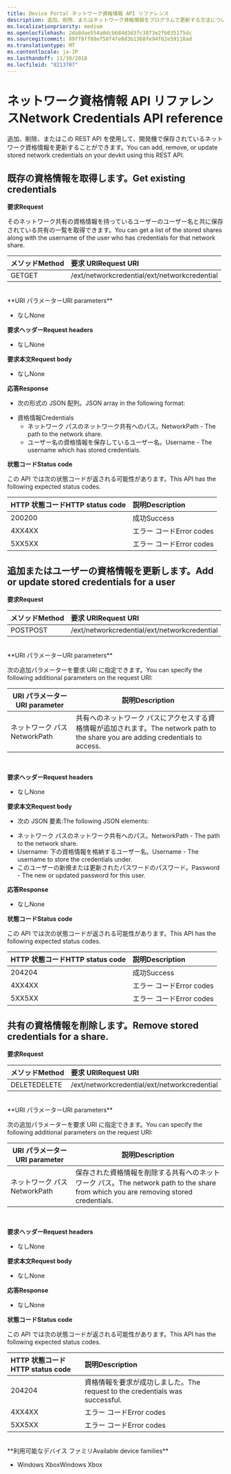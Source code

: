 ```yaml
---
title: Device Portal ネットワーク資格情報 API リファレンス
description: 追加、削除、またはネットワーク資格情報をプログラムで更新する方法について説明します。
ms.localizationpriority: medium
ms.openlocfilehash: 2da8dae554a0dcbb84d3d3fc3873e2fb035175dc
ms.sourcegitcommit: 89ff8ff88ef58f4fe6d3b1368fe94f62e59118ad
ms.translationtype: MT
ms.contentlocale: ja-JP
ms.lasthandoff: 11/30/2018
ms.locfileid: "8213707"
---
```

# <a name="network-credentials-api-reference"></a><span data-ttu-id="8a996-103">ネットワーク資格情報 API リファレンス</span><span class="sxs-lookup"><span data-stu-id="8a996-103">Network Credentials API reference</span></span>
<span data-ttu-id="8a996-104">追加、削除、またはこの REST API を使用して、開発機で保存されているネットワーク資格情報を更新することができます。</span><span class="sxs-lookup"><span data-stu-id="8a996-104">You can add, remove, or update stored network credentials on your devkit using this REST API.</span></span>

## <a name="get-existing-credentials"></a><span data-ttu-id="8a996-105">既存の資格情報を取得します。</span><span class="sxs-lookup"><span data-stu-id="8a996-105">Get existing credentials</span></span>

**<span data-ttu-id="8a996-106">要求</span><span class="sxs-lookup"><span data-stu-id="8a996-106">Request</span></span>**

<span data-ttu-id="8a996-107">そのネットワーク共有の資格情報を持っているユーザーのユーザー名と共に保存されている共有の一覧を取得できます。</span><span class="sxs-lookup"><span data-stu-id="8a996-107">You can get a list of the stored shares along with the username of the user who has credentials for that network share.</span></span>

<span data-ttu-id="8a996-108">メソッド</span><span class="sxs-lookup"><span data-stu-id="8a996-108">Method</span></span>      | <span data-ttu-id="8a996-109">要求 URI</span><span class="sxs-lookup"><span data-stu-id="8a996-109">Request URI</span></span>
:------     | :-----
<span data-ttu-id="8a996-110">GET</span><span class="sxs-lookup"><span data-stu-id="8a996-110">GET</span></span> | <span data-ttu-id="8a996-111">/ext/networkcredential</span><span class="sxs-lookup"><span data-stu-id="8a996-111">/ext/networkcredential</span></span>
<br />
**<span data-ttu-id="8a996-112">URI パラメーター</span><span class="sxs-lookup"><span data-stu-id="8a996-112">URI parameters</span></span>**

- <span data-ttu-id="8a996-113">なし</span><span class="sxs-lookup"><span data-stu-id="8a996-113">None</span></span>

**<span data-ttu-id="8a996-114">要求ヘッダー</span><span class="sxs-lookup"><span data-stu-id="8a996-114">Request headers</span></span>**

- <span data-ttu-id="8a996-115">なし</span><span class="sxs-lookup"><span data-stu-id="8a996-115">None</span></span>

**<span data-ttu-id="8a996-116">要求本文</span><span class="sxs-lookup"><span data-stu-id="8a996-116">Request body</span></span>**   

- <span data-ttu-id="8a996-117">なし</span><span class="sxs-lookup"><span data-stu-id="8a996-117">None</span></span>

**<span data-ttu-id="8a996-118">応答</span><span class="sxs-lookup"><span data-stu-id="8a996-118">Response</span></span>**   

- <span data-ttu-id="8a996-119">次の形式の JSON 配列。</span><span class="sxs-lookup"><span data-stu-id="8a996-119">JSON array in the following format:</span></span>
* <span data-ttu-id="8a996-120">資格情報</span><span class="sxs-lookup"><span data-stu-id="8a996-120">Credentials</span></span>
  * <span data-ttu-id="8a996-121">ネットワーク パスのネットワーク共有へのパス。</span><span class="sxs-lookup"><span data-stu-id="8a996-121">NetworkPath - The path to the network share.</span></span>
  * <span data-ttu-id="8a996-122">ユーザー名の資格情報を保存しているユーザー名。</span><span class="sxs-lookup"><span data-stu-id="8a996-122">Username - The username which has stored credentials.</span></span>

**<span data-ttu-id="8a996-123">状態コード</span><span class="sxs-lookup"><span data-stu-id="8a996-123">Status code</span></span>**

<span data-ttu-id="8a996-124">この API では次の状態コードが返される可能性があります。</span><span class="sxs-lookup"><span data-stu-id="8a996-124">This API has the following expected status codes.</span></span>

<span data-ttu-id="8a996-125">HTTP 状態コード</span><span class="sxs-lookup"><span data-stu-id="8a996-125">HTTP status code</span></span>      | <span data-ttu-id="8a996-126">説明</span><span class="sxs-lookup"><span data-stu-id="8a996-126">Description</span></span>
:------     | :-----
<span data-ttu-id="8a996-127">200</span><span class="sxs-lookup"><span data-stu-id="8a996-127">200</span></span> | <span data-ttu-id="8a996-128">成功</span><span class="sxs-lookup"><span data-stu-id="8a996-128">Success</span></span>
<span data-ttu-id="8a996-129">4XX</span><span class="sxs-lookup"><span data-stu-id="8a996-129">4XX</span></span> | <span data-ttu-id="8a996-130">エラー コード</span><span class="sxs-lookup"><span data-stu-id="8a996-130">Error codes</span></span>
<span data-ttu-id="8a996-131">5XX</span><span class="sxs-lookup"><span data-stu-id="8a996-131">5XX</span></span> | <span data-ttu-id="8a996-132">エラー コード</span><span class="sxs-lookup"><span data-stu-id="8a996-132">Error codes</span></span>

## <a name="add-or-update-stored-credentials-for-a-user"></a><span data-ttu-id="8a996-133">追加またはユーザーの資格情報を更新します。</span><span class="sxs-lookup"><span data-stu-id="8a996-133">Add or update stored credentials for a user</span></span>

**<span data-ttu-id="8a996-134">要求</span><span class="sxs-lookup"><span data-stu-id="8a996-134">Request</span></span>**

<span data-ttu-id="8a996-135">メソッド</span><span class="sxs-lookup"><span data-stu-id="8a996-135">Method</span></span>      | <span data-ttu-id="8a996-136">要求 URI</span><span class="sxs-lookup"><span data-stu-id="8a996-136">Request URI</span></span>
:------     | :-----
<span data-ttu-id="8a996-137">POST</span><span class="sxs-lookup"><span data-stu-id="8a996-137">POST</span></span> | <span data-ttu-id="8a996-138">/ext/networkcredential</span><span class="sxs-lookup"><span data-stu-id="8a996-138">/ext/networkcredential</span></span>
<br />
**<span data-ttu-id="8a996-139">URI パラメーター</span><span class="sxs-lookup"><span data-stu-id="8a996-139">URI parameters</span></span>**

<span data-ttu-id="8a996-140">次の追加パラメーターを要求 URI に指定できます。</span><span class="sxs-lookup"><span data-stu-id="8a996-140">You can specify the following additional parameters on the request URI:</span></span>

| <span data-ttu-id="8a996-141">URI パラメーター</span><span class="sxs-lookup"><span data-stu-id="8a996-141">URI parameter</span></span>      | <span data-ttu-id="8a996-142">説明</span><span class="sxs-lookup"><span data-stu-id="8a996-142">Description</span></span>     | 
| ------------------ |-----------------|
| <span data-ttu-id="8a996-143">ネットワーク パス</span><span class="sxs-lookup"><span data-stu-id="8a996-143">NetworkPath</span></span>        | <span data-ttu-id="8a996-144">共有へのネットワーク パスにアクセスする資格情報が追加されます。</span><span class="sxs-lookup"><span data-stu-id="8a996-144">The network path to the share you are adding credentials to access.</span></span> |
<br>

**<span data-ttu-id="8a996-145">要求ヘッダー</span><span class="sxs-lookup"><span data-stu-id="8a996-145">Request headers</span></span>**

- <span data-ttu-id="8a996-146">なし</span><span class="sxs-lookup"><span data-stu-id="8a996-146">None</span></span>

**<span data-ttu-id="8a996-147">要求本文</span><span class="sxs-lookup"><span data-stu-id="8a996-147">Request body</span></span>**

- <span data-ttu-id="8a996-148">次の JSON 要素:</span><span class="sxs-lookup"><span data-stu-id="8a996-148">The following JSON elements:</span></span>
* <span data-ttu-id="8a996-149">ネットワーク パスのネットワーク共有へのパス。</span><span class="sxs-lookup"><span data-stu-id="8a996-149">NetworkPath - The path to the network share.</span></span>
* <span data-ttu-id="8a996-150">Username: 下の資格情報を格納するユーザー名。</span><span class="sxs-lookup"><span data-stu-id="8a996-150">Username - The username to store the credentials under.</span></span>
* <span data-ttu-id="8a996-151">このユーザーの新規または更新されたパスワードのパスワード。</span><span class="sxs-lookup"><span data-stu-id="8a996-151">Password - The new or updated password for this user.</span></span>

**<span data-ttu-id="8a996-152">応答</span><span class="sxs-lookup"><span data-stu-id="8a996-152">Response</span></span>**   

- <span data-ttu-id="8a996-153">なし</span><span class="sxs-lookup"><span data-stu-id="8a996-153">None</span></span>  

**<span data-ttu-id="8a996-154">状態コード</span><span class="sxs-lookup"><span data-stu-id="8a996-154">Status code</span></span>**

<span data-ttu-id="8a996-155">この API では次の状態コードが返される可能性があります。</span><span class="sxs-lookup"><span data-stu-id="8a996-155">This API has the following expected status codes.</span></span>

<span data-ttu-id="8a996-156">HTTP 状態コード</span><span class="sxs-lookup"><span data-stu-id="8a996-156">HTTP status code</span></span>      | <span data-ttu-id="8a996-157">説明</span><span class="sxs-lookup"><span data-stu-id="8a996-157">Description</span></span>
:------     | :-----
<span data-ttu-id="8a996-158">204</span><span class="sxs-lookup"><span data-stu-id="8a996-158">204</span></span> | <span data-ttu-id="8a996-159">成功</span><span class="sxs-lookup"><span data-stu-id="8a996-159">Success</span></span>
<span data-ttu-id="8a996-160">4XX</span><span class="sxs-lookup"><span data-stu-id="8a996-160">4XX</span></span> | <span data-ttu-id="8a996-161">エラー コード</span><span class="sxs-lookup"><span data-stu-id="8a996-161">Error codes</span></span>
<span data-ttu-id="8a996-162">5XX</span><span class="sxs-lookup"><span data-stu-id="8a996-162">5XX</span></span> | <span data-ttu-id="8a996-163">エラー コード</span><span class="sxs-lookup"><span data-stu-id="8a996-163">Error codes</span></span>

## <a name="remove-stored-credentials-for-a-share"></a><span data-ttu-id="8a996-164">共有の資格情報を削除します。</span><span class="sxs-lookup"><span data-stu-id="8a996-164">Remove stored credentials for a share.</span></span>

**<span data-ttu-id="8a996-165">要求</span><span class="sxs-lookup"><span data-stu-id="8a996-165">Request</span></span>**

<span data-ttu-id="8a996-166">メソッド</span><span class="sxs-lookup"><span data-stu-id="8a996-166">Method</span></span>      | <span data-ttu-id="8a996-167">要求 URI</span><span class="sxs-lookup"><span data-stu-id="8a996-167">Request URI</span></span>
:------     | :-----
<span data-ttu-id="8a996-168">DELETE</span><span class="sxs-lookup"><span data-stu-id="8a996-168">DELETE</span></span> | <span data-ttu-id="8a996-169">/ext/networkcredential</span><span class="sxs-lookup"><span data-stu-id="8a996-169">/ext/networkcredential</span></span>
<br />
**<span data-ttu-id="8a996-170">URI パラメーター</span><span class="sxs-lookup"><span data-stu-id="8a996-170">URI parameters</span></span>**

<span data-ttu-id="8a996-171">次の追加パラメーターを要求 URI に指定できます。</span><span class="sxs-lookup"><span data-stu-id="8a996-171">You can specify the following additional parameters on the request URI:</span></span>

| <span data-ttu-id="8a996-172">URI パラメーター</span><span class="sxs-lookup"><span data-stu-id="8a996-172">URI parameter</span></span>      | <span data-ttu-id="8a996-173">説明</span><span class="sxs-lookup"><span data-stu-id="8a996-173">Description</span></span>     | 
| ------------------ |-----------------|
| <span data-ttu-id="8a996-174">ネットワーク パス</span><span class="sxs-lookup"><span data-stu-id="8a996-174">NetworkPath</span></span>        | <span data-ttu-id="8a996-175">保存された資格情報を削除する共有へのネットワーク パス。</span><span class="sxs-lookup"><span data-stu-id="8a996-175">The network path to the share from which you are removing stored credentials.</span></span> |
<br>

**<span data-ttu-id="8a996-176">要求ヘッダー</span><span class="sxs-lookup"><span data-stu-id="8a996-176">Request headers</span></span>**

- <span data-ttu-id="8a996-177">なし</span><span class="sxs-lookup"><span data-stu-id="8a996-177">None</span></span>

**<span data-ttu-id="8a996-178">要求本文</span><span class="sxs-lookup"><span data-stu-id="8a996-178">Request body</span></span>**   

- <span data-ttu-id="8a996-179">なし</span><span class="sxs-lookup"><span data-stu-id="8a996-179">None</span></span>

**<span data-ttu-id="8a996-180">応答</span><span class="sxs-lookup"><span data-stu-id="8a996-180">Response</span></span>**   

- <span data-ttu-id="8a996-181">なし</span><span class="sxs-lookup"><span data-stu-id="8a996-181">None</span></span> 

**<span data-ttu-id="8a996-182">状態コード</span><span class="sxs-lookup"><span data-stu-id="8a996-182">Status code</span></span>**

<span data-ttu-id="8a996-183">この API では次の状態コードが返される可能性があります。</span><span class="sxs-lookup"><span data-stu-id="8a996-183">This API has the following expected status codes.</span></span>

<span data-ttu-id="8a996-184">HTTP 状態コード</span><span class="sxs-lookup"><span data-stu-id="8a996-184">HTTP status code</span></span>      | <span data-ttu-id="8a996-185">説明</span><span class="sxs-lookup"><span data-stu-id="8a996-185">Description</span></span>
:------     | :-----
<span data-ttu-id="8a996-186">204</span><span class="sxs-lookup"><span data-stu-id="8a996-186">204</span></span> | <span data-ttu-id="8a996-187">資格情報を要求が成功しました。</span><span class="sxs-lookup"><span data-stu-id="8a996-187">The request to the credentials was successful.</span></span>
<span data-ttu-id="8a996-188">4XX</span><span class="sxs-lookup"><span data-stu-id="8a996-188">4XX</span></span> | <span data-ttu-id="8a996-189">エラー コード</span><span class="sxs-lookup"><span data-stu-id="8a996-189">Error codes</span></span>
<span data-ttu-id="8a996-190">5XX</span><span class="sxs-lookup"><span data-stu-id="8a996-190">5XX</span></span> | <span data-ttu-id="8a996-191">エラー コード</span><span class="sxs-lookup"><span data-stu-id="8a996-191">Error codes</span></span>

<br />
**<span data-ttu-id="8a996-192">利用可能なデバイス ファミリ</span><span class="sxs-lookup"><span data-stu-id="8a996-192">Available device families</span></span>**

* <span data-ttu-id="8a996-193">Windows Xbox</span><span class="sxs-lookup"><span data-stu-id="8a996-193">Windows Xbox</span></span>


